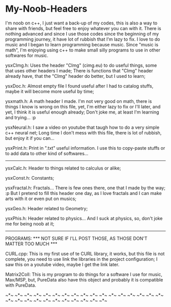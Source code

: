 # My-Noob-Headers
I'm noob on c++, I just want a back-up of my codes, this is also a way to share with friends, but feel free to enjoy whatever you can with it.
There is nothing advanced and since I use those codes since the beginning of my programming journey, it have lot of rubbish that I'm lazy to fix.
I love to do music and I began to learn programming because music. Since "music is math", I'm enjoying using c++ to make small silly programs to use in other softwares for music.

ysxCImg.h:
Uses the header "CImg" (cimg.eu) to do useful things, some that uses other headers I made;
There is functions that "CImg" header already have, that the "CImg" header do better, but I used to learn;

ysxDoc.h:
Almost empty file I found useful after I had to catalog stuffs, maybe it will become more useful by time;

ysxmath.h:
A math header I made. I'm not very good on math, there is things I know is wrong on this file, yet, I'm either lazy to fix or I'll later, and yet, I think it is useful enough already;
Don't joke me, at least I'm learning and trying... :p

ysxNeural.h:
I saw a video on youtube that taugh how to do a very simple c++ neural net;
Long time I don't mess with this file, there is lot of rubbish, but enjoy it if you can...

ysxPrint.h:
Print in ".txt" useful information. I use this to copy-paste stuffs or to add data to other kind of softwares...

---

ysxCalc.h:
Header to things related to calculus or alike;

ysxConst.h:
Constants;

ysxFractal.h:
Fractals... There is few ones there, one that I made by the way; :p
But I pretend to fill this header one day, as I love fractals and I can make arts with it or even put on musics;

ysxGeo.h:
Header related to Geometry;

ysxPhis.h:
Header related to physics... And I suck at physics, so, don't joke me for being noob at it;

---

PROGRAMS:
*** NOT SURE IF I'LL POST THOSE, AS THOSE DON'T MATTER TOO MUCH ***

CURL.cpp:
This is my first use of te CURL library, it works, but this file is not complete, you need to use link the libraries in the project configuration;
I saw this on a youtube video, maybe I get the link later.

Matrix2Coll:
This is my program to do things for a software I use for music, Max/MSP, but, PureData also have this object and probably it is compatible with PureData.

~*~ ~*~ ~*~ ~*~ ~*~ ~*~ ~*~ ~*~ ~*~ ~*~ ~*~ ~*~ ~*~ ~*~ ~*~ ~*~ ~*~ ~*~ ~*~ ~*~ ~*~ ~*~ ~*~ ~*~ ~*~ ~*~ ~*~ ~*~ 
